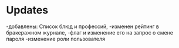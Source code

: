 # Updates

-добавлены: Список блюд и профессий,
-изменен рейтинг в бракеражном журнале,
-флаг и изменение его на запрос о смене пароля
-изменение роли пользователя
